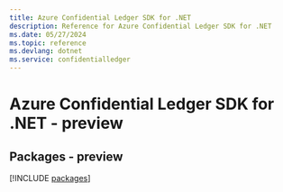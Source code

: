 ```yaml
---
title: Azure Confidential Ledger SDK for .NET
description: Reference for Azure Confidential Ledger SDK for .NET
ms.date: 05/27/2024
ms.topic: reference
ms.devlang: dotnet
ms.service: confidentialledger
---
```

# Azure Confidential Ledger SDK for .NET - preview
## Packages - preview
[!INCLUDE [packages](confidential-ledger-index.md)]